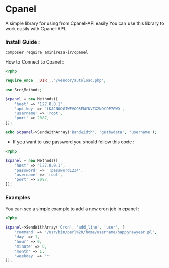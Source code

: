 # Cpanel
A simple library for using from Cpanel-API easily
You can use this library to work easily with Cpanel-API.

### Install Guide :
```shell
composer require aminireza-ir/cpanel
```

How to Connect to Cpanel : 
```php
<?php

require_once __DIR__.'/vendor/autoload.php';

use Src\Methods;

$cpanel = new Methods([
    'host' => '127.0.0.1',
    'api_key' => 'LKACN0OGIWFVOO5FNYNVZX2NOYOP7GWO',
    'username' => 'root',
    'port' => 2087,
]);

echo $cpanel->SendWithArray('Bandwidth', 'getbwdata', 'username');

```
* If you want to use password you should follow this code : 

```php
<?php

$cpanel = new Methods([
    'host' => '127.0.0.1',
    'password' => '!password1234',
    'username' => 'root',
    'port' => 2087,
]);

```

### Examples

You can see a simple example to add a new cron job in cpanel :
```php
<?php

$cpanel->SendWithArray('Cron', 'add_line', 'user', [
    'command' => '/usr/bin/perl%20/home/username/happynewyear.pl',
    'day' => 1,
    'hour' => 0,
    'minute' => 0,
    'month' => 1,
    'weekday' => '*'
]);

```
